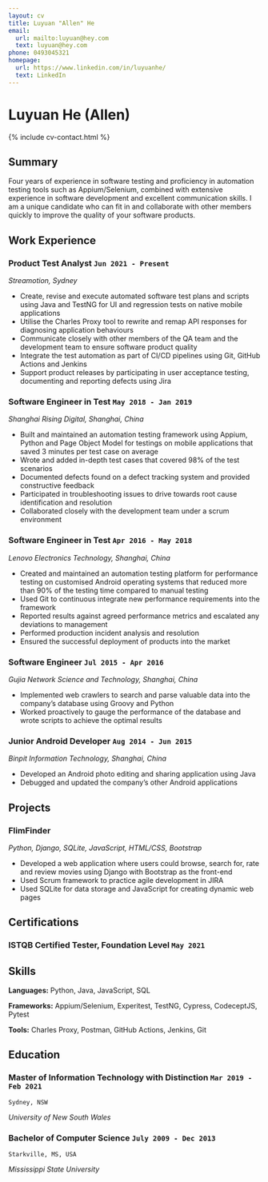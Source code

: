 ```yaml
---
layout: cv
title: Luyuan "Allen" He
email:
  url: mailto:luyuan@hey.com
  text: luyuan@hey.com
phone: 0493045321
homepage:
  url: https://www.linkedin.com/in/luyuanhe/
  text: LinkedIn
---
```


# Luyuan **He** (Allen)

<!--
include contact information from the front matter
Supported arguments:
    - homepage: url, text
    - phone
    - email
-->

{% include cv-contact.html %}

## Summary

Four years of experience in software testing and proficiency in automation testing tools such as Appium/Selenium, combined with extensive experience in software development and excellent communication skills. I am a unique candidate who can fit in and collaborate with other members quickly to improve the quality of your software products.

## Work Experience

### **Product Test Analyst** `Jun 2021 - Present`

_Streamotion, Sydney_<br>
- Create, revise and execute automated software test plans and scripts using Java and TestNG for UI and regression tests on native mobile applications
- Utilise the Charles Proxy tool to rewrite and remap API responses for diagnosing application behaviours     
- Communicate closely with other members of the QA team and the development team to ensure software product quality
- Integrate the test automation as part of CI/CD pipelines using Git, GitHub Actions and Jenkins
- Support product releases by participating in user acceptance testing, documenting and reporting defects using Jira

### **Software Engineer in Test** `May 2018 - Jan 2019`

_Shanghai Rising Digital, Shanghai, China_<br>
- Built and maintained an automation testing framework using Appium, Python and Page Object Model for testings on mobile applications that saved 3 minutes per test case on average
- Wrote and added in-depth test cases that covered 98% of the test scenarios
- Documented defects found on a defect tracking system and provided constructive feedback
- Participated in troubleshooting issues to drive towards root cause identification and resolution
- Collaborated closely with the development team under a scrum environment

### **Software Engineer in Test** `Apr 2016 - May 2018`

_Lenovo Electronics Technology, Shanghai, China_<br>
- Created and maintained an automation testing platform for performance testing on customised Android operating systems that reduced more than 90% of the testing time compared to manual testing
- Used Git to continuous integrate new performance requirements into the framework
- Reported results against agreed performance metrics and escalated any deviations to management
- Performed production incident analysis and resolution
- Ensured the successful deployment of products into the market

### **Software Engineer** `Jul 2015 - Apr 2016`

_Gujia Network Science and Technology, Shanghai, China_<br>

- Implemented web crawlers to search and parse valuable data into the company’s database using Groovy and Python
- Worked proactively to gauge the performance of the database and wrote scripts to achieve the optimal results

### **Junior Android Developer** `Aug 2014 - Jun 2015`

_Binpit Information Technology, Shanghai, China_<br>
- Developed an Android photo editing and sharing application using Java
- Debugged and updated the company’s other Android applications

## Projects
### **FlimFinder**
_Python, Django, SQLite, JavaScript, HTML/CSS, Bootstrap_<br>
- Developed a web application where users could browse, search for, rate and review movies using Django with Bootstrap as the front-end
- Used Scrum framework to practice agile development in JIRA
- Used SQLite for data storage and JavaScript for creating dynamic web pages

## Certifications
### **ISTQB Certified Tester, Foundation Level** `May 2021`

## Skills
**Languages:** Python, Java, JavaScript, SQL<br>

**Frameworks:** Appium/Selenium, Experitest, TestNG, Cypress, CodeceptJS, Pytest<br>

**Tools:** Charles Proxy, Postman, GitHub Actions, Jenkins, Git<br>

## Education

### **Master of Information Technology with Distinction** `Mar 2019 - Feb 2021`

```
Sydney, NSW
```

_University of New South Wales_

### **Bachelor of Computer Science** `July 2009 - Dec 2013`

```
Starkville, MS, USA
```

_Mississippi State University_

<!-- ### Footer

Last updated: MAY 23 2021 -->
